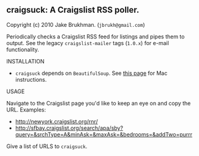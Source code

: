## craigsuck: A Craigslist RSS poller.

Copyright (c) 2010 Jake Brukhman. (`jbrukh@gmail.com`)

Periodically checks a Craigslist RSS feed for listings and pipes them to output.  See the legacy `craigslist-mailer` tags (`1.0.x`) for e-mail functionality.

INSTALLATION

* `craigsuck` depends on `BeautifulSoup`. See [this page](http://stackoverflow.com/questions/452283/how-can-i-install-the-beautiful-soup-module-on-the-mac) for Mac instructions.

USAGE

Navigate to the Craigslist page you'd like to keep an eye on and copy the URL.  Examples:

* http://newyork.craigslist.org/rnr/
* http://sfbay.craigslist.org/search/apa/sby?query=&srchType=A&minAsk=&maxAsk=&bedrooms=&addTwo=purrr

Give a list of URLS to `craigsuck`.
